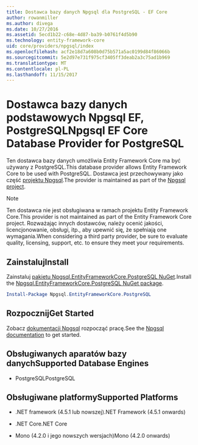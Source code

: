 ```yaml
---
title: Dostawca bazy danych Npgsql dla PostgreSQL - EF Core
author: rowanmiller
ms.author: divega
ms.date: 10/27/2016
ms.assetid: 5ecd1b22-c68e-4d87-ba39-b0761f4d5b90
ms.technology: entity-framework-core
uid: core/providers/npgsql/index
ms.openlocfilehash: acf2e18d7a608b0d75b571a5ac0199d84f86066b
ms.sourcegitcommit: 5e2d97e731f975cf3405ff3deab2a3c75ad1b969
ms.translationtype: MT
ms.contentlocale: pl-PL
ms.lasthandoff: 11/15/2017
---
```

# <a name="npgsql-ef-core-database-provider-for-postgresql"></a><span data-ttu-id="00468-102">Dostawca bazy danych podstawowych Npgsql EF, PostgreSQL</span><span class="sxs-lookup"><span data-stu-id="00468-102">Npgsql EF Core Database Provider for PostgreSQL</span></span>

<span data-ttu-id="00468-103">Ten dostawca bazy danych umożliwia Entity Framework Core ma być używany z PostgreSQL.</span><span class="sxs-lookup"><span data-stu-id="00468-103">This database provider allows Entity Framework Core to be used with PostgreSQL.</span></span> <span data-ttu-id="00468-104">Dostawca jest przechowywany jako część [projektu Npgsql](http://www.npgsql.org).</span><span class="sxs-lookup"><span data-stu-id="00468-104">The provider is maintained as part of the [Npgsql project](http://www.npgsql.org).</span></span>

> [!NOTE]  
> <span data-ttu-id="00468-105">Ten dostawca nie jest obsługiwana w ramach projektu Entity Framework Core.</span><span class="sxs-lookup"><span data-stu-id="00468-105">This provider is not maintained as part of the Entity Framework Core project.</span></span> <span data-ttu-id="00468-106">Rozważając innych dostawców, należy ocenić jakości, licencjonowanie, obsługi, itp., aby upewnić się, że spełniają one wymagania.</span><span class="sxs-lookup"><span data-stu-id="00468-106">When considering a third party provider, be sure to evaluate quality, licensing, support, etc. to ensure they meet your requirements.</span></span>

## <a name="install"></a><span data-ttu-id="00468-107">Zainstaluj</span><span class="sxs-lookup"><span data-stu-id="00468-107">Install</span></span>

<span data-ttu-id="00468-108">Zainstaluj [pakietu Npgsql.EntityFrameworkCore.PostgreSQL NuGet](https://www.nuget.org/packages/Npgsql.EntityFrameworkCore.PostgreSQL).</span><span class="sxs-lookup"><span data-stu-id="00468-108">Install the [Npgsql.EntityFrameworkCore.PostgreSQL NuGet package](https://www.nuget.org/packages/Npgsql.EntityFrameworkCore.PostgreSQL).</span></span>

``` powershell
Install-Package Npgsql.EntityFrameworkCore.PostgreSQL
```

## <a name="get-started"></a><span data-ttu-id="00468-109">Rozpocznij</span><span class="sxs-lookup"><span data-stu-id="00468-109">Get Started</span></span>

<span data-ttu-id="00468-110">Zobacz [dokumentacji Npgsql](http://www.npgsql.org/efcore/index.html) rozpocząć pracę.</span><span class="sxs-lookup"><span data-stu-id="00468-110">See the [Npgsql documentation](http://www.npgsql.org/efcore/index.html) to get started.</span></span>

## <a name="supported-database-engines"></a><span data-ttu-id="00468-111">Obsługiwanych aparatów bazy danych</span><span class="sxs-lookup"><span data-stu-id="00468-111">Supported Database Engines</span></span>

* <span data-ttu-id="00468-112">PostgreSQL</span><span class="sxs-lookup"><span data-stu-id="00468-112">PostgreSQL</span></span>

## <a name="supported-platforms"></a><span data-ttu-id="00468-113">Obsługiwane platformy</span><span class="sxs-lookup"><span data-stu-id="00468-113">Supported Platforms</span></span>

* <span data-ttu-id="00468-114">.NET framework (4.5.1 lub nowszej)</span><span class="sxs-lookup"><span data-stu-id="00468-114">.NET Framework (4.5.1 onwards)</span></span>

* <span data-ttu-id="00468-115">.NET Core</span><span class="sxs-lookup"><span data-stu-id="00468-115">.NET Core</span></span>

* <span data-ttu-id="00468-116">Mono (4.2.0 i jego nowszych wersjach)</span><span class="sxs-lookup"><span data-stu-id="00468-116">Mono (4.2.0 onwards)</span></span>
